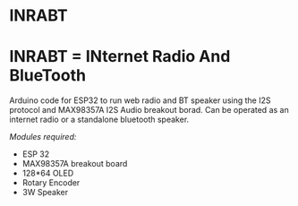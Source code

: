 # INRABT

# INRABT = INternet Radio And BlueTooth

Arduino code for ESP32 to run web radio and BT speaker using the I2S protocol and MAX98357A I2S Audio breakout borad.
Can be operated as an internet radio or a standalone bluetooth speaker.

_Modules required:_
* ESP 32
* MAX98357A breakout board
* 128*64 OLED
* Rotary Encoder
* 3W Speaker
